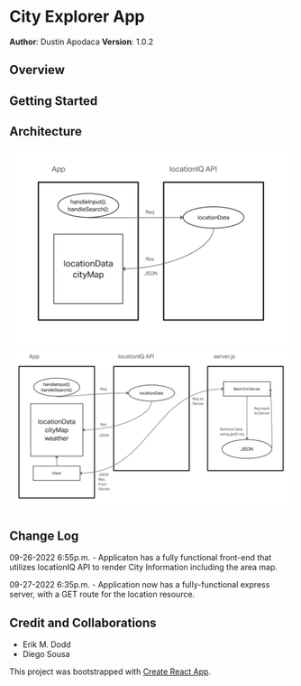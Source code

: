 # City Explorer App

**Author**: Dustin Apodaca
**Version**: 1.0.2

## Overview
<!-- Provide a high level overview of what this application is and why you are building it, beyond the fact that it's an assignment for this class. (i.e. What's your problem domain?) -->

## Getting Started
<!-- What are the steps that a user must take in order to build this app on their own machine and get it running? -->

## Architecture

![Web Response Cycle](./assets/images/WRRC.png)
![Web Response Cycle](./assets/images/WRRC2.png)
<!-- Provide a detailed description of the application design. What technologies (languages, libraries, etc) you're using, and any other relevant design information. -->

## Change Log

09-26-2022 6:55p.m. - Applicaton has a fully functional front-end that utilizes locationIQ API to render City Information including the area map.

09-27-2022 6:35p.m. - Application now has a fully-functional express server, with a GET route for the location resource.

## Credit and Collaborations

* Erik M. Dodd
* Diego Sousa

<!-- Give credit (and a link) to other people or resources that helped you build this application. -->

This project was bootstrapped with [Create React App](https://github.com/facebook/create-react-app).
